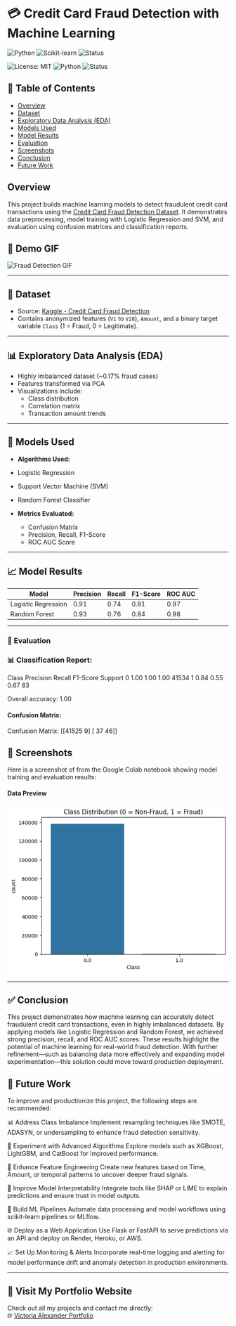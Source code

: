 # 💳 Credit Card Fraud Detection with Machine Learning
![Python](https://img.shields.io/badge/Python-3.10-blue?logo=python)
![Scikit-learn](https://img.shields.io/badge/Scikit--learn-ML-orange?logo=scikit-learn)
![Status](https://img.shields.io/badge/Status-Complete-brightgreen)

![License: MIT](https://img.shields.io/badge/License-MIT-yellow.svg)
![Python](https://img.shields.io/badge/Python-3.10-blue)
![Status](https://img.shields.io/badge/Status-Complete-brightgreen)

## 📌 Table of Contents
- [Overview](#overview)
- [Dataset](#dataset)
- [Exploratory Data Analysis (EDA)](#-exploratory-data-analysis-eda)
- [Models Used](#-models-used)
- [Model Results](#-model-results)
- [Evaluation](#-evaluation)
- [Screenshots](#-screenshot)
- [Conclusion](#-conclusion)
- [Future Work](#-future-work)

## Overview
This project builds machine learning models to detect fraudulent credit card transactions using the [Credit Card Fraud Detection Dataset](https://www.kaggle.com/mlg-ulb/creditcardfraud). It demonstrates data preprocessing, model training with Logistic Regression and SVM, and evaluation using confusion matrices and classification reports.

## 🎥 Demo GIF

![Fraud Detection GIF](https://images.ctfassets.net/kqru4vgwujx6/5cVIMG80v3Ut87dFDbyfOM/8d082ae72237a018b21b01014008cb7b/The_Different_Types_of_Payment_Fraud-_What_You_Need_to_Know_2__1_.gif?w=800&q=90)


---

## 📁 Dataset

- Source: [Kaggle - Credit Card Fraud Detection](https://www.kaggle.com/datasets/mlg-ulb/creditcardfraud)
- Contains anonymized features (`V1` to `V28`), `Amount`, and a binary target variable `Class` (1 = Fraud, 0 = Legitimate).

---

## 📊 Exploratory Data Analysis (EDA)
- Highly imbalanced dataset (~0.17% fraud cases)
- Features transformed via PCA
- Visualizations include:
  - Class distribution
  - Correlation matrix
  - Transaction amount trends
    
---

## 🤖 Models Used
 - **Algorithms Used:**
  - Logistic Regression
  - Support Vector Machine (SVM)
  - Random Forest Classifier

- **Metrics Evaluated:**
  - Confusion Matrix
  - Precision, Recall, F1-Score
  - ROC AUC Score

---

## 📈 Model Results

| Model               | Precision | Recall | F1-Score | ROC AUC |
|---------------------|-----------|--------|----------|---------|
| Logistic Regression | 0.91      | 0.74   | 0.81     | 0.97    |
| Random Forest       | 0.93      | 0.76   | 0.84     | 0.98    |



---


### 🧪 Evaluation


### 📊 Classification Report:

Class	Precision	Recall	F1-Score	Support
0	1.00	1.00	1.00	41534
1	0.84	0.55	0.67	83

Overall accuracy: 1.00


#### Confusion Matrix:
Confusion Matrix:
[[41525     9]
 [   37    46]]


## 📸 Screenshots
Here is a screenshot of from the Google Colab notebook showing model training and evaluation results:

#### Data Preview
![Sample Data](sampledatapreview.png)


---

## ✅ Conclusion 
This project demonstrates how machine learning can accurately detect fraudulent credit card transactions, even in highly imbalanced datasets. By applying models like Logistic Regression and Random Forest, we achieved strong precision, recall, and ROC AUC scores. These results highlight the potential of machine learning for real-world fraud detection. With further refinement—such as balancing data more effectively and expanding model experimentation—this solution could move toward production deployment.

## 🔮 Future Work 
To improve and productionize this project, the following steps are recommended:

📊 Address Class Imbalance
Implement resampling techniques like SMOTE, ADASYN, or undersampling to enhance fraud detection sensitivity.

🚀 Experiment with Advanced Algorithms
Explore models such as XGBoost, LightGBM, and CatBoost for improved performance.

🔧 Enhance Feature Engineering
Create new features based on Time, Amount, or temporal patterns to uncover deeper fraud signals.

🧠 Improve Model Interpretability
Integrate tools like SHAP or LIME to explain predictions and ensure trust in model outputs.

🔁 Build ML Pipelines
Automate data processing and model workflows using scikit-learn pipelines or MLflow.

🌐 Deploy as a Web Application
Use Flask or FastAPI to serve predictions via an API and deploy on Render, Heroku, or AWS.

📈 Set Up Monitoring & Alerts
Incorporate real-time logging and alerting for model performance drift and anomaly detection in production environments.

---

## 🔗 Visit My Portfolio Website

Check out all my projects and contact me directly:  
🌐 [Victoria Alexander Portfolio](https://valexander600.github.io/victoria-ml-analyst.github.io/)


